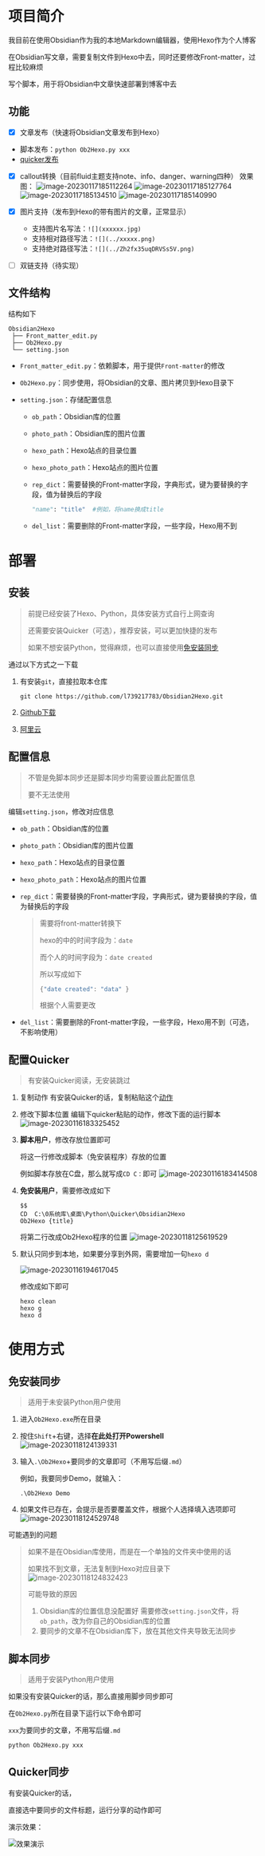 

# 项目简介



我目前在使用Obsidian作为我的本地Markdown编辑器，使用Hexo作为个人博客

在Obsidian写文章，需要复制文件到Hexo中去，同时还要修改Front-matter，过程比较麻烦

写个脚本，用于将Obsidian中文章快速部署到博客中去



## 功能

- [x]  文章发布（快速将Obsidian文章发布到Hexo）
  - 脚本发布：`python Ob2Hexo.py xxx`
  - [quicker发布](##Quicker同步)
- [x] callout转换（目前fluid主题支持note、info、danger、warning四种）
  效果图：
  ![image-20230117185112264](assets/image-20230117185112264.png)
  ![image-20230117185127764](assets/image-20230117185127764.png)
  ![image-20230117185134510](assets/image-20230117185134510.png)
  ![image-20230117185140990](assets/image-20230117185140990.png)
- [x] 图片支持（发布到Hexo的带有图片的文章，正常显示）
  - 支持图片名写法：`![](xxxxxx.jpg)`
  - 支持相对路径写法：`![](../xxxxx.png)`
  - 支持绝对路径写法：`![](../Zh2fx35uqDRVSs5V.png)`
- [ ] 双链支持（待实现）



## 文件结构

结构如下

```
Obsidian2Hexo
 ├── Front_matter_edit.py
 ├── Ob2Hexo.py
 └── setting.json
```

- `Front_matter_edit.py`：依赖脚本，用于提供`Front-matter`的修改

- `Ob2Hexo.py`：同步使用，将Obsidian的文章、图片拷贝到Hexo目录下

- `setting.json`：存储配置信息

  - `ob_path`：Obsidian库的位置

  - `photo_path`：Obsidian库的图片位置
  - `hexo_path`：Hexo站点的目录位置
  - `hexo_photo_path`：Hexo站点的图片位置
  - `rep_dict`：需要替换的Front-matter字段，字典形式，键为要替换的字段，值为替换后的字段

    ```Python
    "name": "title"  #例如，将name换成title
    ```
  - `del_list`：需要删除的Front-matter字段，一些字段，Hexo用不到

    

# 部署



## 安装

>前提已经安装了Hexo、Python，具体安装方式自行上网查询
>
>还需要安装Quicker（可选），推荐安装，可以更加快捷的发布
>
>如果不想安装Python，觉得麻烦，也可以直接使用[免安装同步](##免安装同步)



通过以下方式之一下载

1. 有安装`git`，直接拉取本仓库

   ```
   git clone https://github.com/l739217783/Obsidian2Hexo.git
   ```
2. [Github下载](https://github.com/l739217783/Obsidian2Hexo/releases/tag/v0.1)
3. [阿里云](https://www.aliyundrive.com/s/toS1MobGC17)



## 配置信息

>不管是免脚本同步还是脚本同步均需要设置此配置信息
>
>要不无法使用



编辑`setting.json`，修改对应信息

- `ob_path`：Obsidian库的位置
- `photo_path`：Obsidian库的图片位置
- `hexo_path`：Hexo站点的目录位置
- `hexo_photo_path`：Hexo站点的图片位置

- `rep_dict`：需要替换的Front-matter字段，字典形式，键为要替换的字段，值为替换后的字段

  >需要将front-matter转换下
  >
  >hexo的中的时间字段为：`date`
  >
  >而个人的时间字段为：`date created`
  >
  >所以写成如下
  >
  >```Python
  >{"date created": "data" }
  >```
  >
  >根据个人需要更改

- `del_list`：需要删除的Front-matter字段，一些字段，Hexo用不到（可选，不影响使用）

  



## 配置Quicker

>有安装Quicker阅读，无安装跳过



1. 复制动作
   有安装Quicker的话，复制粘贴这个[动作](https://getquicker.net/Sharedaction?code=a07971ae-343a-478c-e26f-08daf70dc81e&fromMyShare=True)

2. 修改下脚本位置
   编辑下quicker粘贴的动作，修改下面的运行脚本
   ![image-20230116183325452](assets/image-20230116183325452.png)

3. **脚本用户**，修改存放位置即可

   将这一行修改成脚本（免安装程序）存放的位置

   例如脚本存放在C盘，那么就写成`CD C：`即可
   ![image-20230116183414508](assets/image-20230116183414508.png)

4. **免安装用户**，需要修改成如下

   ```
   $$
   CD  C:\0系统库\桌面\Python\Quicker\Obsidian2Hexo
   Ob2Hexo {title}
   ```

   将第二行改成Ob2Hexo程序的位置
   ![image-20230118125619529](assets/image-20230118125619529.png)

5. 默认只同步到本地，如果要分享到外网，需要增加一句`hexo d`

   ![image-20230116194617045](assets/image-20230116194617045.png)

   修改成如下即可

   ```
   hexo clean
   hexo g
   hexo d
   ```

   



# 使用方式



## 免安装同步

>适用于未安装Python用户使用

1. 进入`Ob2Hexo.exe`所在目录

2. 按住`Shift`+右键，选择**在此处打开Powershell**
   ![image-20230118124139331](assets/image-20230118124139331.png)

3. 输入`.\Ob2Hexo`+要同步的文章即可（不用写后缀`.md`）

   例如，我要同步Demo，就输入：

   ```
   .\Ob2Hexo Demo
   ```

4. 如果文件已存在，会提示是否要覆盖文件，根据个人选择填入选项即可
   ![image-20230118124529748](assets/image-20230118124529748.png)



可能遇到的问题

> 如果不是在Obsidian库使用，而是在一个单独的文件夹中使用的话
>
> 如果找不到文章，无法复制到Hexo对应目录下
> ![image-20230118124832423](assets/image-20230118124832423.png)
>
> 可能导致的原因
>
> 1. Obsidian库的位置信息没配置好
>    需要修改`setting.json`文件，将`ob_path`，改为你自己的Obsidian库的位置
> 2. 要同步的文章不在Obsidian库下，放在其他文件夹导致无法同步



## 脚本同步

> 适用于安装Python用户使用



如果没有安装Quicker的话，那么直接用脚步同步即可

在`Ob2Hexo.py`所在目录下运行以下命令即可

`xxx`为要同步的文章，不用写后缀`.md`

```Python
python Ob2Hexo.py xxx
```





## Quicker同步

有安装Quicker的话，

直接选中要同步的文件标题，运行分享的动作即可

演示效果：

![效果演示](assets/效果演示.gif)
